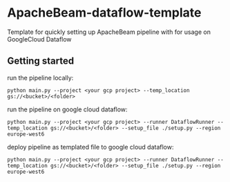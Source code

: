 # ApacheBeam-dataflow-template
Template for quickly setting up ApacheBeam pipeline with for usage on GoogleCloud Dataflow

## Getting started

run the pipeline locally:
```
python main.py --project <your gcp project> --temp_location gs://<bucket>/<folder>
```

run the pipeline on google cloud dataflow:
```
python main.py --project <your gcp project> --runner DataflowRunner --temp_location gs://<bucket>/<folder> --setup_file ./setup.py --region europe-west6
```

deploy pipeline as templated file to google cloud dataflow:
```
python main.py --project <your gcp project> --runner DataflowRunner --temp_location gs://<bucket>/<folder> --setup_file ./setup.py --region europe-west6
```